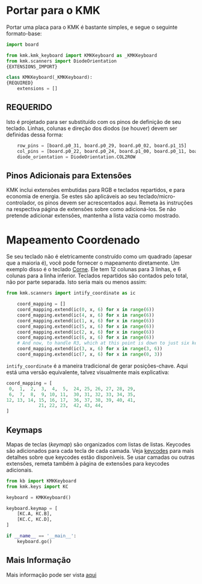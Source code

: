 # Portar para o KMK

Portar uma placa para o KMK é bastante simples, e segue o seguinte formato-base:

```python
import board

from kmk.kmk_keyboard import KMKKeyboard as _KMKKeyboard
from kmk.scanners import DiodeOrientation
{EXTENSIONS_IMPORT}

class KMKKeyboard(_KMKKeyboard):
{REQUIRED}
    extensions = []

```

## REQUERIDO

Isto é projetado para ser substituído com os pinos de definição de seu teclado.
Linhas, colunas e direção dos diodos (se houver) devem ser definidas dessa
forma:

```python
    row_pins = [board.p0_31, board.p0_29, board.p0_02, board.p1_15]
    col_pins = [board.p0_22, board.p0_24, board.p1_00, board.p0_11, board.p1_04]
    diode_orientation = DiodeOrientation.COL2ROW
```

## Pinos Adicionais para Extensões

KMK inclui extensões embutidas para RGB e teclados repartidos, e para economia
de energia. Se estes são aplicáveis ao seu teclado/micro-controlador, os pinos
devem ser acrescentados aqui. Remeta às instruções na respectiva página de
extensões sobre como adicioná-los. Se não pretende adicionar extensões, mantenha
a lista vazia como mostrado.

# Mapeamento Coordenado

Se seu teclado não é eletricamente construído como um quadrado (apesar que a
maioria é), você pode fornecer o mapeamento diretamente. Um exemplo disso é o
teclado [Corne](https://github.com/foostan/crkbd). Ele tem 12 colunas para 3
linhas, e 6 colunas para a linha inferior. Teclados repartidos são contados pelo
total, não por parte separada. Isto seria mais ou menos assim:

```python
from kmk.scanners import intify_coordinate as ic

    coord_mapping = []
    coord_mapping.extend(ic(0, x, 6) for x in range(6))
    coord_mapping.extend(ic(4, x, 6) for x in range(6))
    coord_mapping.extend(ic(1, x, 6) for x in range(6))
    coord_mapping.extend(ic(5, x, 6) for x in range(6))
    coord_mapping.extend(ic(2, x, 6) for x in range(6))
    coord_mapping.extend(ic(6, x, 6) for x in range(6))
    # And now, to handle R3, which at this point is down to just six keys
    coord_mapping.extend(ic(3, x, 6) for x in range(3, 6))
    coord_mapping.extend(ic(7, x, 6) for x in range(0, 3))
```

`intify_coordinate` é a maneira tradicional de gerar posições-chave.
Aqui está uma versão equivalente, talvez visualmente mais explicativa:
```python
coord_mapping = [
 0,  1,  2,  3,  4,  5,  24, 25, 26, 27, 28, 29,
 6,  7,  8,  9, 10, 11,  30, 31, 32, 33, 34, 35,
12, 13, 14, 15, 16, 17,  36, 37, 38, 39, 40, 41,
            21, 22, 23,  42, 43, 44,
]
```

## Keymaps

Mapas de teclas (*keymap*) são organizados com listas de listas. Keycodes são
adicionados para cada tecla de cada camada. Veja [keycodes](keycodes.md) para
mais detalhes sobre que keycodes estão disponíveis. Se usar camadas ou outras
extensões, remeta também à página de extensões para keycodes adicionais.

```python
from kb import KMKKeyboard
from kmk.keys import KC

keyboard = KMKKeyboard()

keyboard.keymap = [
    [KC.A, KC.B],
    [KC.C, KC.D],
]

if __name__ == '__main__':
    keyboard.go()
```

## Mais Informação

Mais informação pode ser vista [aqui](config_and_keymap.md)
